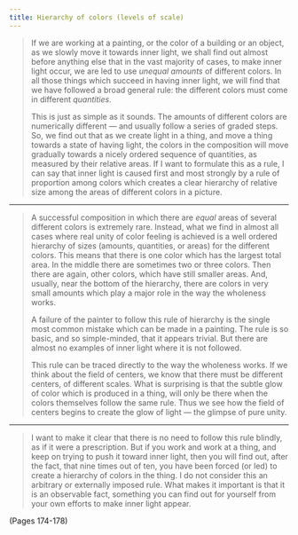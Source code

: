 ```yaml
---
title: Hierarchy of colors (levels of scale)
---
```


> If we are working at a painting, or the color of a building or an object, as we slowly move it towards inner light, we shall find out almost before anything else that in the vast majority of cases, to make inner light occur, we are led to use *unequal amounts* of different colors. In all those things which succeed in having inner light, we will find that we have followed a broad general rule: the different colors must come in different *quantities*.
> 
> This is just as simple as it sounds. The amounts of different colors are numerically different — and usually follow a series of graded steps. So, we find out that as we create light in a thing, and move a thing towards a state of having light, the colors in the composition will move gradually towards a nicely ordered sequence of quantities, as measured by their relative areas. If I want to formulate this as a rule, I can say that inner light is caused first and most strongly by a rule of proportion among colors which creates a clear hierarchy of relative size among the areas of different colors in a picture.

---

> A successful composition in which there are *equal* areas of several different colors is extremely rare. Instead, what we find in almost all cases where real unity of color feeling is achieved is a well ordered hierarchy of sizes (amounts, quantities, or areas) for the different colors. This means that there is one color which has the largest total area. In the middle there are sometimes two or three colors. Then there are again, other colors, which have still smaller areas. And, usually, near the bottom of the hierarchy, there are colors in very small amounts which play a major role in the way the wholeness works.
> 
> A failure of the painter to follow this rule of hierarchy is the single most common mistake which can be made in a painting. The rule is so basic, and so simple-minded, that it appears trivial. But there are almost no examples of inner light where it is not followed.
> 
> This rule can be traced directly to the way the wholeness works. If we think about the field of centers, we know that there must be different centers, of different scales. What is surprising is that the subtle glow of color which is produced in a thing, will only be there when the colors themselves follow the same rule. Thus we see how the field of centers begins to create the glow of light — the glimpse of pure unity.

---

> I want to make it clear that there is no need to follow this rule blindly, as if it were a prescription. But if you work and work at a thing, and keep on trying to push it toward inner light, then you will find out, after the fact, that nine times out of ten, you have been forced (or led) to create a hierarchy of colors in the thing. I do not consider this an arbitrary or externally imposed rule. What makes it important is that it is an observable fact, something you can find out for yourself from your own efforts to make inner light appear.

(Pages 174-178)